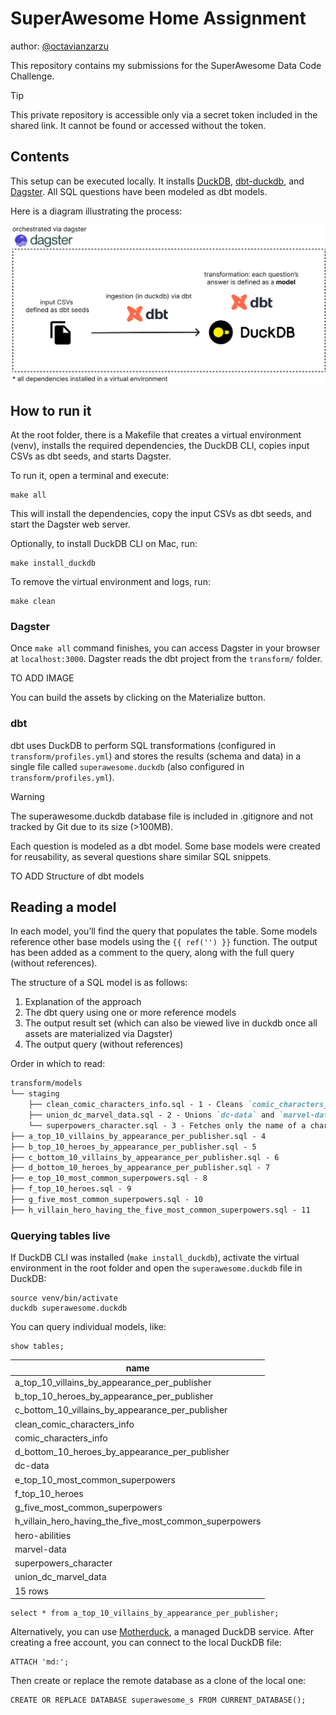# SuperAwesome Home Assignment
author: [@octavianzarzu](https://www.linkedin.com/in/octavianz/)

This repository contains my submissions for the SuperAwesome Data Code Challenge.

> [!TIP]
> This private repository is accessible only via a secret token included in the shared link. It cannot be found or accessed without the token.

## Contents

This setup can be executed locally. It installs [DuckDB](https://duckdb.org/), [dbt-duckdb](https://github.com/duckdb/dbt-duckdb), and [Dagster](https://dagster.io/). All SQL questions have been modeled as dbt models.

Here is a diagram illustrating the process:

![](./images/superawesome-diagram.png)

## How to run it

At the root folder, there is a Makefile that creates a virtual environment (venv), installs the required dependencies, the DuckDB CLI, copies input CSVs as dbt seeds, and starts Dagster.

To run it, open a terminal and execute:

```
make all
```

This will install the dependencies, copy the input CSVs as dbt seeds, and start the Dagster web server.

Optionally, to install DuckDB CLI on Mac, run:

```
make install_duckdb
```

To remove the virtual environment and logs, run:

```
make clean
```

### Dagster

Once `make all` command finishes, you can access Dagster in your browser at `localhost:3000`. Dagster reads the dbt project from the `transform/` folder.

TO ADD IMAGE

You can build the assets by clicking on the Materialize button.

### dbt 

dbt uses DuckDB to perform SQL transformations (configured in `transform/profiles.yml`) and stores the results (schema and data) in a single file called `superawesome.duckdb` (also configured in `transform/profiles.yml`).

> [!WARNING]
> The superawesome.duckdb database file is included in .gitignore and not tracked by Git due to its size (>100MB).

Each question is modeled as a dbt model. Some base models were created for reusability, as several questions share similar SQL snippets.

TO ADD Structure of dbt models 


## Reading a model

In each model, you’ll find the query that populates the table. Some models reference other base models using the `{{ ref('') }}` function. The output has been added as a comment to the query, along with the full query (without references).

The structure of a SQL model is as follows:

1.	Explanation of the approach
2.	The dbt query using one or more reference models
3.	The output result set (which can also be viewed live in duckdb once all assets are materialized via Dagster)
4.	The output query (without references)

Order in which to read: 

```md
transform/models
└── staging
    ├── clean_comic_characters_info.sql - 1 - Cleans `comic_characters_info`. Used in Questions a, b, c, d, f
    ├── union_dc_marvel_data.sql - 2 - Unions `dc-data` and `marvel-data`. Used in Questions a, b, c, d, e, f
    └── superpowers_character.sql - 3 - Fetches only the name of a character and their superpower. Used in Questions e, g, h
├── a_top_10_villains_by_appearance_per_publisher.sql - 4
├── b_top_10_heroes_by_appearance_per_publisher.sql - 5
├── c_bottom_10_villains_by_appearance_per_publisher.sql - 6
├── d_bottom_10_heroes_by_appearance_per_publisher.sql - 7
├── e_top_10_most_common_superpowers.sql - 8
├── f_top_10_heroes.sql - 9 
├── g_five_most_common_superpowers.sql - 10
├── h_villain_hero_having_the_five_most_common_superpowers.sql - 11
```


### Querying tables live 

If DuckDB CLI was installed (`make install_duckdb`), activate the virtual environment in the root folder and open the `superawesome.duckdb` file in DuckDB:

```
source venv/bin/activate
duckdb superawesome.duckdb
```

You can query individual models, like:

```
show tables;
```

|                           name                           |
|----------------------------------------------------------|
| a_top_10_villains_by_appearance_per_publisher             |
| b_top_10_heroes_by_appearance_per_publisher               |
| c_bottom_10_villains_by_appearance_per_publisher          |
| clean_comic_characters_info                               |
| comic_characters_info                                     |
| d_bottom_10_heroes_by_appearance_per_publisher            |
| dc-data                                                   |
| e_top_10_most_common_superpowers                          |
| f_top_10_heroes                                           |
| g_five_most_common_superpowers                            |
| h_villain_hero_having_the_five_most_common_superpowers    |
| hero-abilities                                            |
| marvel-data                                               |
| superpowers_character                                     |
| union_dc_marvel_data                                      |
|                           15 rows                        |

```
select * from a_top_10_villains_by_appearance_per_publisher;
```

Alternatively, you can use [Motherduck](https://motherduck.com/), a managed DuckDB service. After creating a free account, you can connect to the local DuckDB file:

```
ATTACH 'md:';
```

Then create or replace the remote database as a clone of the local one:

```
CREATE OR REPLACE DATABASE superawesome_s FROM CURRENT_DATABASE();
```




